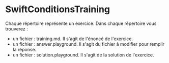 # SwiftConditionsTraining

Chaque répertoire représente un exercice.
Dans chaque répertoire vous trouverez :
- un fichier : training.md. Il s'agit de l'énoncé de l'exercice.
- un fichier : answer.playground. Il s'agit du fichier à modifier pour remplir la réponse.
- un fichier : solution.playground. Il s'agit de la solution de l'exercice.